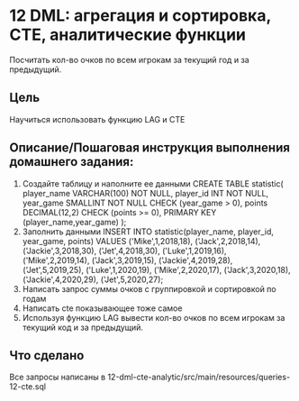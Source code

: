 # 12 DML: агрегация и сортировка, CTE, аналитические функции 
Посчитать кол-во очков по всем игрокам за текущий год и за предыдущий. 

## Цель
Научиться использовать функцию LAG и CTE

## Описание/Пошаговая инструкция выполнения домашнего задания:
1. Создайте таблицу и наполните ее данными CREATE TABLE statistic( player_name VARCHAR(100) NOT NULL, player_id INT NOT NULL, year_game SMALLINT NOT NULL CHECK (year_game > 0), points DECIMAL(12,2) CHECK (points >= 0), PRIMARY KEY (player_name,year_game) );
2. Заполнить данными INSERT INTO statistic(player_name, player_id, year_game, points) VALUES ('Mike',1,2018,18), ('Jack',2,2018,14), ('Jackie',3,2018,30), ('Jet',4,2018,30), ('Luke',1,2019,16), ('Mike',2,2019,14), ('Jack',3,2019,15), ('Jackie',4,2019,28), ('Jet',5,2019,25), ('Luke',1,2020,19), ('Mike',2,2020,17), ('Jack',3,2020,18), ('Jackie',4,2020,29), ('Jet',5,2020,27);
3. Написать запрос суммы очков с группировкой и сортировкой по годам
4. Написать cte показывающее тоже самое
5. Используя функцию LAG вывести кол-во очков по всем игрокам за текущий код и за предыдущий.

## Что сделано
Все запросы написаны в 12-dml-cte-analytic/src/main/resources/queries-12-cte.sql